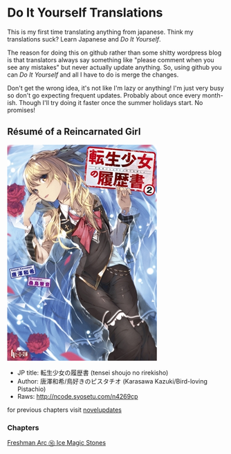 # Do It Yourself Translations

This is my first time translating anything from japanese. Think my translations suck? Learn Japanese and *Do It Yourself*.

The reason for doing this on github rather than some shitty wordpress blog is that translators always say something like "please comment when you see any mistakes" but never actually update anything. So, using github you can *Do It Yourself* and all I have to do is merge the changes.

Don't get the wrong idea, it's not like I'm lazy or anything! I'm just very busy so don't go expecting frequent updates. Probably about once every month-ish. Though I'll try doing it faster once the summer holidays start. No promises!

## Résumé of a Reincarnated Girl

![](./img/v2-cover.jpg)

* JP title: 転生少女の履歴書 (tensei shoujo no rirekisho)
* Author: 唐澤和希/鳥好きのピスタチオ (Karasawa Kazuki/Bird-loving Pistachio)
* Raws: <http://ncode.syosetu.com/n4269cp>

for previous chapters visit [novelupdates](https://www.novelupdates.com/series/tensei-shoujo-no-rirekisho/)

### Chapters 

[Freshman Arc ⑯ Ice Magic Stones](./v02/freshman_arc_16.md)
